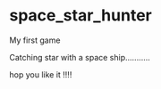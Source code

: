 space_star_hunter
=================

My first game

Catching star with a space ship...........

hop you like it !!!!
